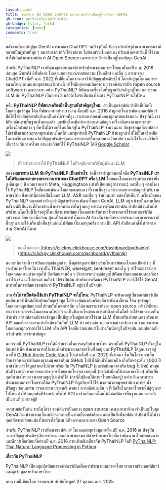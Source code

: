 ```yaml
---
layout: post
title: ซอฟต์แวร์ AI Open Source เฉพาะภาษายังจำเป็นอยู่ไหมกับยุค GenAI
gh-repo: pythainlp/pythainlp
gh-badge: [star, fork]
categories: [news]
comments: true
---
```


หลังจากที่เราเข้าสู่ยุค GenAI การมาของ ChatGPT จนปัจจุบันนี้ ปัญญาประดิษฐ์ด้านภาษาธรรมชาติกลายเป็นผู้ช่วยที่ทุก ๆ คนสามารถเข้าถึงได้ง่ายดาย ไม่ต้องสร้างโมเดลเอง ปรับแต่งแค่คำสั่งเพื่อใช้งาน ทำให้เกิดคำถามซอฟต์แวร์ AI Open Source เฉพาะภาษายังจำเป็นอยู่ไหมกับยุค GenAI

สำหรับ PyThaiNLP เราพัฒนาชุดซอฟต์แวร์สำหรับประมวลผลภาษาไทยมาตั้งแต่ปี ค.ศ. 2016 ก่อนยุค GenAI มีทั้งตัดคำ โมเดลแยกอารมณ์จากข้อความ (ในอดีต) และอื่น ๆ การมาของ ChatGPT เมื่อปี ค.ศ. 2022 ที่เปลี่ยนโลกของการวิจัยปัญญาประดิษฐ์ไป โลกเข้าสู่ยุคโมเดลภาษาขนาดใหญ่ ถนนแทบทุกสายมุ่งไปทางนี้ ทำให้มีหลายคนเกิดคำถามว่าซอฟต์แวร์เปิด (open source software) เฉพาะภาษา อย่าง PyThaiNLP ที่พัฒนาเครื่องมือพื้นฐานยังสำคัญอยู่ไหม ผลกระทบ LLM กับ PyThaiNLP เป็นอย่างไร แล้วถ้าไม่จำเป็นต้องใช้แล้ว PyThaiNLP จะไปไหน

หนึ่ง **PyThaiNLP ที่พัฒนาเครื่องมือพื้นฐานยังสำคัญอยู่ไหม**: เราเป็นชุดซอฟต์แวร์เปิดที่เปิดทั้งโมเดล ชุดข้อมูล โค้ด ที่พัฒนามาอย่างยาวนาน ตั้งแต่ปี ค.ศ. 2016 ถ้ามูลค่าในการพัฒนาซอฟต์แวร์ปิดให้ได้ระดับเดียวกันยังคงเป็นค่าใช้จ่ายที่สูง เราผ่านการลองผิดลองถูกมาค่อนข้างเยอะ ปัจจุบันนี้ เรามีฟังก์ชันครบพื้นฐานทั้งหมดแล้ว และมีเครื่องมือทำความสะอาดข้อมูล เครื่องมือทางภาษาศาสตร์ เครื่องมือช่วยต่าง ๆ ที่หาไม่ได้จากที่ไหนอื่นอยู่ใน PyThaiNLP จำนวนมาก กับชุดข้อมูลที่เราปล่อยให้เข้าถึงสาธารณะจากทุกแห่งบนโลกได้  และสุดท้ายนี้ PyThaiNLP ยังคงถูกนำไปใช้เป็นเครื่องมือในการเรียนการสอนวิชาปัญญาประดิษฐ์และภาษาศาสตร์ในหลายมหาวิทยาลัย รวมถึงใช้ในงานวิจัยที่เกี่ยวข้องกับภาษาไทย อ่านงานวิจัยที่ใช้ PyThaiNLP ได้ที่ [Google Scholar](https://scholar.google.com/scholar?start=0&q=%22pythainlp%22)

![](https://pythainlp.org/image/genai-20251027/use-pythainlp.png)
> ตัวอย่างของการใช้ PyThaiNLP ในปัจจุบันจากบริษัทผู้พัฒนา LLM

สอง **ผลกระทบ LLM กับ PyThaiNLP เป็นอย่างไร**: ข้อนี้อาจทำทุกคนตกใจคือ **PyThaiNLP เราไม่ได้รับผลกระทบทางตรงจากการมาของ ChatGPT หรือ LLM** โดยยอดโหลดของซอฟต์แวร์เรายิ่งสูงขึ้นทุก ๆ ปี แถมเราพบว่า Meta, Huggingface (เท่าที่เปิดเผยสู่สาธารณะ) และอื่น ๆ ต่างยังคงใช้ PyThaiNLP ในขั้นตอนพัฒนาโมเดลของตนเอง ทั้งงานพื้นฐาน ทำความสะอาดข้อมูลสำหรับงานภาษาไทย สิ่งเหล่านี้กลายเป็นโมเดล LLM, ASR และอื่น ๆ จำนวนมาก  แสดงให้เห็นว่า เครื่องมือของ PyThaiNLP หลายอย่างยังคงสำคัญสำหรับงานพัฒนาโมเดล GenAI, LLM อยู่ แม้จะเป็นงานเบื้องหลัง แต่ก็เป็นงานที่ยังคงต้องพึ่งพาซอฟต์แวร์พื้นฐานอยู่ เพราะการพัฒนาซอฟต์แวร์เปิดมีส่วนช่วยให้บริษัทบนโลกใบนี้ไม่ว่าอยู่ที่ไหนก็สามารถพัฒนาโมเดลสำหรับภาษาไทยจากการใช้ซอฟต์แวร์เปิด แม้ว่าจะเปลี่ยนจากเมื่อก่อน ผู้คนที่ต้องการทำโมเดล AI ต้องเริ่มจากศึกษาการประมวลภาษาธรรมชาติพื้นฐาน และใช้เครื่องมือพื้นฐานก่อนไปพัฒนาโมเดลทุกครั้ง กลายเป็น API กับป้อนคำสั่งให้ทำตามผ่าน GenAI ก็ตาม

![](https://pythainlp.org/image/genai-20251027/download-plot.png)
> ยอดโหลดจาก [https://clickpy.clickhouse.com/dashboard/pythainlp](https://clickpy.clickhouse.com/dashboard/pythainlp)

นอกเหนือจากนี้ เราเปิดเผยชุดข้อมูลด้วย ซึ่งชุดข้อมูลเรามีส่วนร่วมในการพัฒนาโมเดลเปิดต่าง ๆ ที่รองรับภาษาไทย ไม่ว่าจะเป็น Thai NER, wisesight_sentiment และอื่น ๆ ทำให้แม้เราจะทำโมเดลออกมาแล้วตกยุคไป นักพัฒนาคนอื่น ๆ ยังสามารถนำชุดข้อมูลไปพัฒนาโมเดลของตนเองที่เก่งกว่าได้ เช่น นำไปเทรนร่วมกับ LLM เป็นต้น สำหรับการพัฒนา PyThaiNLP เรายังได้ใช้ GenAI มาช่วยในการพัฒนาซอฟต์แวร์ PyThaiNLP อยู่บ้างในปัจจุบัน

สาม **ถ้าไม่จำเป็นต้องใช้แล้ว PyThaiNLP จะไปไหน**: PyThaiNLP จะยังคงอยู่เป็นซอฟต์แวร์เปิดบนอินเทอร์เน็ตต่อไปพร้อมกับชุดข้อมูล ไม่ว่าจะพัฒนาต่อหรือยุติการพัฒนาก็ตาม โค้ด ชุดข้อมูล โมเดลอาจถูกพัฒนาต่อไปรวมกับโครงการอื่น ๆ ได้ตามธรรมชาติของ open source อย่างไรก็ตาม ช่องว่างของการรันโมเดลขนาดใหญ่ยังคงเป็นปัญหาใหญ่ของการเข้าถึงเทคโนโลยี ค่าใช้จ่าย ความเป็นส่วนตัว ความปลอดภัยของข้อมูล เป็นปัญหาใหญ่ของการใช้งาน LLM ทั้งแบบรันด้วยตนเองหรือผ่าน API ขณะที่เราสามารถทำสิ่งเดียวกันกับที่ LLM ทำ อย่างเช่น บอกอารมณ์จากข้อความ จากการเทรนโมเดลเองถูกกว่าการใช้ LLM หรือ API โดยมีความแม่นยำไม่ต่างกันนักอยู่ในปัจจุบัน แถมปลอดภัยกว่าสำหรับการรักษาข้อมูล

นอกจากนี้ PyThaiNLP เราได้มีส่วนร่วมในการอนุรักษ์ภาษาไทย ตราบใดที่ PyThaiNLP ยังอยู่ในอินเทอร์เน็ต ยังคงสามารถใช้งานเพื่อประมวลผลภาษาไทยได้อยู่ และ PyThaiNLP ได้ถูกบรรจุอยู่ภายใต้ [GitHub Arctic Code Vault](https://archiveprogram.github.com/arctic-vault/) ไปแล้วเมื่อปี ค.ศ. 2020 ที่ผ่านมา ซึ่งเป็นโครงการเก็บรักษาซอฟต์แวร์เปิดของมวลมนุษยชาติบน GiHub ไปฝังใต้ดินขั้วโลกเหนือ เก็บรักษาระดับ 1,000 ปี ภาษาไทยเราได้ถูกสำเนาไปด้วย พร้อมกับ PyThaiNLP (และข้อผิดพลาดหรือ bug ไปด้วย) คนยุคพันปีข้างหน้า หากเจอเอกสารภาษาไทยแบบโบราณจากยุคนี้ (กรณียังมีคนใช้งานภาษาไทย) หรือเป็นยุคที่ภาษาไทยอาจหายสาบสูญไปแล้วก็ได้ (กรณีไม่มีคนใช้ภาษาไทยเหลืออยู่) แต่จะยังคงสามารถประมวลผลภาษาไทยจากโค้ด PyThaiNLP ที่ถูกรักษาไว้ได้ มรดกมวลมนุษยชาติทางภาษา ทั้งปรัชญา วัฒนธรรม วรรณกรรม ประเพณี ศาสนา ความคิดและอื่น ๆ ที่เกิดขึ้นในภาษาไทยจะไม่สูญหายไปไหน ถ้าให้คนยุคพันปีข้างหน้าหรือให้ AGI มาช่วยกันถอดโดยไม่มีซอฟต์แวร์พื้นฐานเลย คงจะยังเป็นงานที่ยุ่งยากอยู่ดี


จากสามข้อขั้นต้น จะเห็นได้ว่า ซอฟต์แวร์เปิดอย่าง open source เฉพาะภาษายังคงจำเป็นแม้ในยุค GenAI ถึงแม้จากงานเบื้องหน้าจะกลายเป็นงานเบื้องหลังก็ตาม และเป็นสิ่งที่ซอฟต์แวร์เปิดทำได้ไม่ว่ายุคสมัยจะเปลี่ยนแปลงไปอย่างไรก็ตาม นี่คือความงดงามของ Open Source

สำหรับ PyThaiNLP เราพัฒนาซอฟต์แวร์ โมเดลและชุดข้อมูลมาตั้งแต่ปี ค.ศ. 2016 ณ ปัจจุบันวงการปัญญาประดิษฐ์กับการประมวลผลภาษาธรรมชาติสำหรับภาษาไทยถือว่าพัฒนามาไกลพอสมควรและดีกว่าเมื่อเทียบกับก่อนปี ค.ศ. 2016 อ่านเพิ่มเติมเกี่ยวกับ PyThaiNLP ได้ที่ [PyThaiNLP: Thai Natural Language Processing in Python](https://aclanthology.org/2023.nlposs-1.4/)


**เกี่ยวกับ PyThaiNLP**

PyThaiNLP เป็นกลุ่มนักพัฒนาซอฟต์แวร์เปิดเพื่อการประมวลผลภาษาไทย พวกเราสร้างซอฟต์แวร์และชุดข้อมูลสำหรับภาษาไทย


บทความนี้เขียนโดย วรรณพงษ์ ภัททิยไพบูลย์ 27 ตุลาคม ค.ศ. 2025
